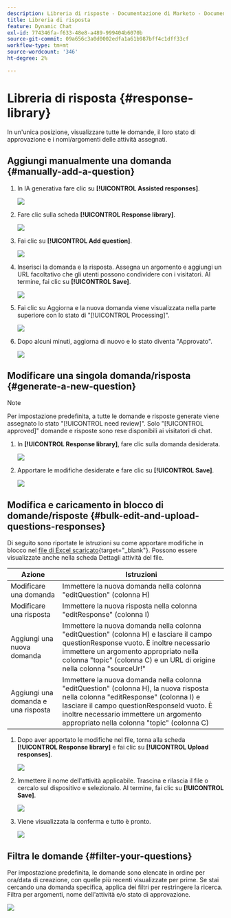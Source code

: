 ```yaml
---
description: Libreria di risposte - Documentazione di Marketo - Documentazione del prodotto
title: Libreria di risposta
feature: Dynamic Chat
exl-id: 774346fa-f633-48e8-a489-999404b6070b
source-git-commit: 09a656c3a0d0002edfa1a61b987bff4c1dff33cf
workflow-type: tm+mt
source-wordcount: '346'
ht-degree: 2%

---
```


# Libreria di risposta {#response-library}

In un&#39;unica posizione, visualizzare tutte le domande, il loro stato di approvazione e i nomi/argomenti delle attività assegnati.

## Aggiungi manualmente una domanda {#manually-add-a-question}

1. In IA generativa fare clic su **[!UICONTROL Assisted responses]**.

   ![](assets/response-library-1.png)

1. Fare clic sulla scheda **[!UICONTROL Response library]**.

   ![](assets/response-library-2.png)

1. Fai clic su **[!UICONTROL Add question]**.

   ![](assets/response-library-3.png)

1. Inserisci la domanda e la risposta. Assegna un argomento e aggiungi un URL facoltativo che gli utenti possono condividere con i visitatori. Al termine, fai clic su **[!UICONTROL Save]**.

   ![](assets/response-library-4.png)

1. Fai clic su Aggiorna e la nuova domanda viene visualizzata nella parte superiore con lo stato di &quot;[!UICONTROL Processing]&quot;.

   ![](assets/response-library-5.png)

1. Dopo alcuni minuti, aggiorna di nuovo e lo stato diventa &quot;Approvato&quot;.

   ![](assets/response-library-6.png)

## Modificare una singola domanda/risposta {#generate-a-new-question}

>[!NOTE]
>
>Per impostazione predefinita, a tutte le domande e risposte generate viene assegnato lo stato &quot;[!UICONTROL need review]&quot;. Solo &quot;[!UICONTROL approved]&quot; domande e risposte sono rese disponibili ai visitatori di chat.

1. In **[!UICONTROL Response library]**, fare clic sulla domanda desiderata.

   ![](assets/response-library-7.png)

1. Apportare le modifiche desiderate e fare clic su **[!UICONTROL Save]**.

   ![](assets/response-library-8.png)

## Modifica e caricamento in blocco di domande/risposte {#bulk-edit-and-upload-questions-responses}

Di seguito sono riportate le istruzioni su come apportare modifiche in blocco nel [file di Excel scaricato](/help/marketo/product-docs/demand-generation/dynamic-chat/generative-ai/question-generation.md#download-questions-and-responses){target="_blank"}. Possono essere visualizzate anche nella scheda Dettagli attività del file.

<table>
<thead>
  <tr>
    <th>Azione</th>
    <th>Istruzioni</th>
  </tr>
</thead>
<tbody>
  <tr>
    <td>Modificare una domanda</td>
    <td>Immettere la nuova domanda nella colonna "editQuestion" (colonna H)</td>
  </tr>
  <tr>
    <td>Modificare una risposta</td>
    <td>Immettere la nuova risposta nella colonna "editResponse" (colonna I)</td>
  </tr>
  <tr>
    <td>Aggiungi una nuova domanda</td>
    <td>Immettere la nuova domanda nella colonna "editQuestion" (colonna H) e lasciare il campo questionResponse vuoto. È inoltre necessario immettere un argomento appropriato nella colonna "topic" (colonna C) e un URL di origine nella colonna "sourceUr!"</td>
  </tr>
  <tr>
    <td>Aggiungi una domanda e una risposta</td>
    <td>Immettere la nuova domanda nella colonna "editQuestion" (colonna H), la nuova risposta nella colonna "editResponse" (colonna I) e lasciare il campo questionResponseld vuoto. È inoltre necessario immettere un argomento appropriato nella colonna "topic" (colonna C)</td>
  </tr>
</tbody>
</table>

1. Dopo aver apportato le modifiche nel file, torna alla scheda **[!UICONTROL Response library]** e fai clic su **[!UICONTROL Upload responses]**.

   ![](assets/response-library-9.png)

1. Immettere il nome dell&#39;attività applicabile. Trascina e rilascia il file o cercalo sul dispositivo e selezionalo. Al termine, fai clic su **[!UICONTROL Save]**.

   ![](assets/response-library-10.png)

1. Viene visualizzata la conferma e tutto è pronto.

   ![](assets/response-library-11.png)

## Filtra le domande {#filter-your-questions}

Per impostazione predefinita, le domande sono elencate in ordine per ora/data di creazione, con quelle più recenti visualizzate per prime. Se stai cercando una domanda specifica, applica dei filtri per restringere la ricerca. Filtra per argomenti, nome dell&#39;attività e/o stato di approvazione.

![](assets/response-library-12.png)
